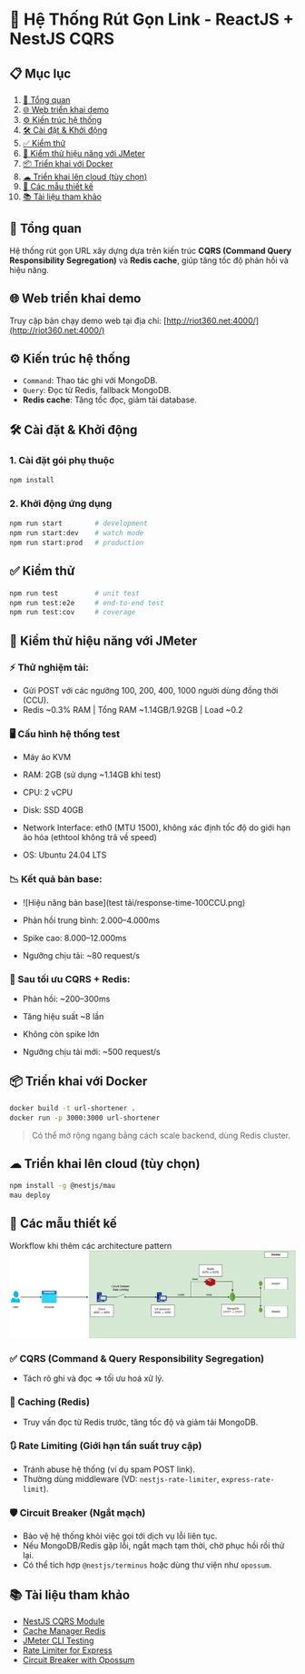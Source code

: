 # 🔗 Hệ Thống Rút Gọn Link - ReactJS + NestJS CQRS

## 📋 Mục lục
1. [🧩 Tổng quan](#-tổng-quan)
2. [🌐 Web triển khai demo](#-Web-triển-khai-demo)
3. [⚙️ Kiến trúc hệ thống](#-kiến-trúc-hệ-thống)
4. [🛠 Cài đặt & Khởi động](#-cài-đặt--khởi-động)
5. [✅ Kiểm thử](#-kiểm-thử)
6. [🧪 Kiểm thử hiệu năng với JMeter](#-kiểm-thử-hiệu-năng-với-jmeter)
7. [📦 Triển khai với Docker](#-triển-khai-với-docker)
8. [☁ Triển khai lên cloud (tùy chọn)](#-triển-khai-lên-cloud-tùy-chọn)
9. [📐 Các mẫu thiết kế](#-các-mẫu-thiết-kế)
10. [📚 Tài liệu tham khảo](#-tài-liệu-tham-khảo)

## 🧩 Tổng quan
Hệ thống rút gọn URL xây dựng dựa trên kiến trúc **CQRS (Command Query Responsibility Segregation)** và **Redis cache**, giúp tăng tốc độ phản hồi và hiệu năng.

## 🌐 Web triển khai demo
Truy cập bản chạy demo web tại địa chỉ: [http://riot360.net:4000/](http://riot360.net:4000/)

## ⚙️ Kiến trúc hệ thống
- `Command`: Thao tác ghi với MongoDB.
- `Query`: Đọc từ Redis, fallback MongoDB.
- **Redis cache**: Tăng tốc đọc, giảm tải database.

## 🛠 Cài đặt & Khởi động
### 1. Cài đặt gói phụ thuộc
```bash
npm install
```

### 2. Khởi động ứng dụng
```bash
npm run start        # development
npm run start:dev    # watch mode
npm run start:prod   # production
```

## ✅ Kiểm thử
```bash
npm run test         # unit test
npm run test:e2e     # end-to-end test
npm run test:cov     # coverage
```

## 🧪 Kiểm thử hiệu năng với JMeter
### ⚡ Thử nghiệm tải:
- Gửi POST với các ngưỡng 100, 200, 400, 1000 người dùng đồng thời (CCU).
- Redis ~0.3% RAM | Tổng RAM ~1.14GB/1.92GB | Load ~0.2

### 🖥 Cấu hình hệ thống test

- Máy ảo KVM

- RAM: 2GB (sử dụng ~1.14GB khi test)

- CPU: 2 vCPU

- Disk: SSD 40GB

- Network Interface: eth0 (MTU 1500), không xác định tốc độ do giới hạn ảo hóa (ethtool không trả về speed)

- OS: Ubuntu 24.04 LTS

### 📉 Kết quả bản base:

- ![Hiệu năng bản base](test tải/response-time-100CCU.png)

- Phản hồi trung bình: 2.000–4.000ms

- Spike cao: 8.000–12.000ms

- Ngưỡng chịu tải: ~80 request/s

### 🚀 Sau tối ưu CQRS + Redis:

- Phản hồi: ~200–300ms

- Tăng hiệu suất ~8 lần

- Không còn spike lớn

- Ngưỡng chịu tải mới: ~500 request/s

## 📦 Triển khai với Docker
```bash
docker build -t url-shortener .
docker run -p 3000:3000 url-shortener
```
> Có thể mở rộng ngang bằng cách scale backend, dùng Redis cluster.

## ☁ Triển khai lên cloud (tùy chọn)
```bash
npm install -g @nestjs/mau
mau deploy
```

## 📐 Các mẫu thiết kế
Workflow khi thêm các architecture pattern
![alt text](<Url-Shortener Workflow.png>)

### ✅ CQRS (Command & Query Responsibility Segregation)
- Tách rõ ghi và đọc => tối ưu hoá xử lý.

### 🧠 Caching (Redis)
- Truy vấn đọc từ Redis trước, tăng tốc độ và giảm tải MongoDB.

### 🔃 Rate Limiting (Giới hạn tần suất truy cập)
- Tránh abuse hệ thống (ví dụ spam POST link).
- Thường dùng middleware (VD: `nestjs-rate-limiter`, `express-rate-limit`).

### 🛡 Circuit Breaker (Ngắt mạch)
- Bảo vệ hệ thống khỏi việc gọi tới dịch vụ lỗi liên tục.
- Nếu MongoDB/Redis gặp lỗi, ngắt mạch tạm thời, chờ phục hồi rồi thử lại.
- Có thể tích hợp `@nestjs/terminus` hoặc dùng thư viện như `opossum`.

## 📚 Tài liệu tham khảo
- [NestJS CQRS Module](https://docs.nestjs.com/recipes/cqrs)
- [Cache Manager Redis](https://www.npmjs.com/package/cache-manager-ioredis)
- [JMeter CLI Testing](https://jmeter.apache.org/usermanual/)
- [Rate Limiter for Express](https://www.npmjs.com/package/express-rate-limit)
- [Circuit Breaker with Opossum](https://nodeshift.dev/opossum/)
